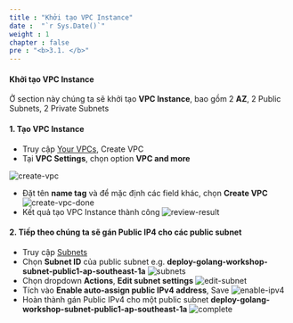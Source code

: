 ```yaml
---
title : "Khởi tạo VPC Instance"
date :  "`r Sys.Date()`"
weight : 1
chapter : false
pre : "<b>3.1. </b>"
---
```


#### Khởi tạo VPC Instance
Ở section này chúng ta sẽ khởi tạo **VPC Instance**, bao gồm 2 **AZ**, 2 Public Subnets, 2 Private Subnets

#### 1. Tạo VPC Instance 
- Truy cập [Your VPCs](https://ap-southeast-1.console.aws.amazon.com/vpcconsole/home?region=ap-southeast-1#vpcs:), Create VPC
- Tại **VPC Settings**, chọn option **VPC and more**


![create-vpc](/images/3-create-vpc-instance/create-vpc.png)
- Đặt tên **name tag** và để mặc định các field khác, chọn **Create VPC**
![create-vpc-done](/images/3-create-vpc-instance/create-vpc-done.png)
- Kết quả tạo VPC Instance thành công
![review-result](/images/3-create-vpc-instance/review-result.png)

#### 2. Tiếp theo chúng ta sẽ gán Public IP4 cho các public subnet
- Truy cập [Subnets](https://ap-southeast-1.console.aws.amazon.com/vpcconsole/home?region=ap-southeast-1#subnets:)
- Chọn **Subnet ID** của public subnet e.g. **deploy-golang-workshop-subnet-public1-ap-southeast-1a**
![subnets](/images/3-create-vpc-instance/subnets.png)
- Chọn dropdown **Actions**, **Edit subnet settings**
![edit-subnet](/images/3-create-vpc-instance/edit-subnet.png)
- Tích vào **Enable auto-assign public IPv4 address**, Save
![enable-ipv4](/images/3-create-vpc-instance/enable-ipv4.png)
- Hoàn thành gán Public IPv4 cho một public subnet **deploy-golang-workshop-subnet-public1-ap-southeast-1a**
![complete](/images/3-create-vpc-instance/complete.png)
